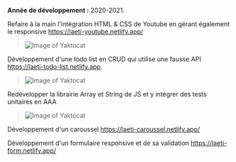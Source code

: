 **Année de développement :** 2020-2021.

Refaire à la main l'intégration HTML & CSS de Youtube en gérant également le responsive https://laeti-youtube.netlify.app/
> ![Image of Yaktocat](https://user-images.githubusercontent.com/77897283/126186289-6a8c8869-d144-420b-9110-c2b99ed885e4.png)

Développement d'une todo list en CRUD qui utilise une fausse API https://laeti-todo-list.netlify.app.
> ![Image of Yaktocat](https://user-images.githubusercontent.com/77897283/126187551-d23cef7f-417b-4c30-9d90-e3bcec51ae24.png)

Redévelopper la librairie Array et String de JS et y intégrer des tests unitaires en AAA
> ![Image of Yaktocat](https://user-images.githubusercontent.com/77897283/126205875-6f3a0a2a-6b2d-40d7-9a7e-87e0a2750911.png)

Développement d'un caroussel https://laeti-caroussel.netlify.app/

Développement d'un formulaire responsive et de sa validation https://laeti-form.netlify.app/
